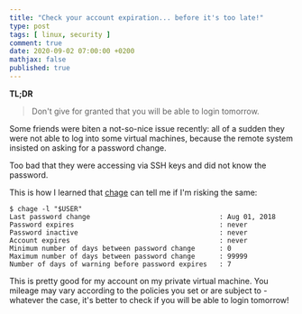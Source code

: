 ```yaml
---
title: "Check your account expiration... before it's too late!"
type: post
tags: [ linux, security ]
comment: true
date: 2020-09-02 07:00:00 +0200
mathjax: false
published: true
---
```


**TL;DR**

> Don't give for granted that you will be able to login tomorrow.

Some friends were biten a not-so-nice issue recently: all of a sudden
they were not able to log into some virtual machines, because the remote
system insisted on asking for a password change.

Too bad that they were accessing via SSH keys and did not know the
password.

This is how I learned that [chage][] can tell me if I'm risking the
same:

```shell
$ chage -l "$USER"
Last password change                                : Aug 01, 2018
Password expires                                    : never
Password inactive                                   : never
Account expires                                     : never
Minimum number of days between password change      : 0
Maximum number of days between password change      : 99999
Number of days of warning before password expires   : 7
```

This is pretty good for my account on my private virtual machine. You
mileage may vary according to the policies you set or are subject to -
whatever the case, it's better to check if you will be able to login
tomorrow!


[chage]: https://linux.die.net/man/1/chage
